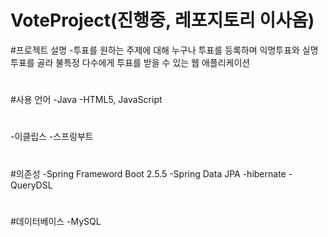 # VoteProject(진행중, 레포지토리 이사옴)

#프로젝트 설명
-투표를 원하는 주제에 대해 누구나 투표를 등록하며 익명투표와 실명투표를 골라 불특정 다수에게 투표를 받을 수 있는 웹 애플리케이션

#
#사용 언어
-Java
-HTML5, JavaScript

#
-이클립스
-스프링부트

#
#의존성
-Spring Frameword Boot 2.5.5
-Spring Data JPA
-hibernate
-QueryDSL

#
#데이터베이스
-MySQL

